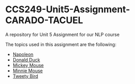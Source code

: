 # CCS249-Unit5-Assignment-CARADO-TACUEL
A repository for Unit 5 Assignment for our NLP course 

The topics used in this assignment are the following:

- [Napoleon](https://en.wikipedia.org/wiki/Napoleon)
- [Donald Duck](https://en.wikipedia.org/wiki/Donald_Duck)
- [Mickey Mouse](https://en.wikipedia.org/wiki/Mickey_Mouse)
- [Minnie Mouse](https://en.wikipedia.org/wiki/Minnie_Mouse)
- [Tweety Bird](https://en.wikipedia.org/wiki/Tweety)